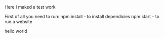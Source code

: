 Here I maked a test work

First of all you need to run:
npm install - to install dependicies
npm start - to run a website



hello world
